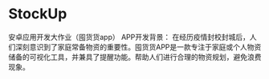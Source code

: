 # StockUp
安卓应用开发大作业（囤货货app）
APP开发背景：
在经历疫情封校封城后，人们深刻意识到了家庭常备物资的重要性。囤货货APP是一款专注于家庭或个人物资储备的可视化工具，并兼具了提醒功能。帮助人们进行合理的物资规划，避免浪费现象。
